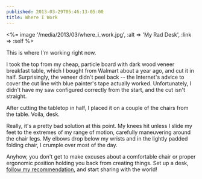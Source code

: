 ```yaml
---
published: 2013-03-29T05:46:13-05:00
title: Where I Work
---
```

<%= image '/media/2013/03/where_i_work.jpg', :alt => 'My Rad Desk', :link => :self %>

This is where I'm working right now.

I took the top from my cheap, particle board with dark wood veneer breakfast table, which I bought from Walmart about a year ago, and cut it in half. Surprisingly, the veneer didn't peel back -- the Internet's advice to cover the cut line with blue painter's tape actually worked. Unfortunately, I didn't have my saw configured correctly from the start, and the cut isn't straight.

After cutting the tabletop in half, I placed it on a couple of the chairs from the table. Voila, desk.

Really, it's a pretty bad solution at this point. My knees hit unless I slide my feet to the extremes of my range of motion, carefully maneuvering around the chair legs. My elbows drop below my wrists and in the lightly padded folding chair, I crumple over most of the day.

Anyhow, you don't get to make excuses about a comfortable chair or proper ergonomic position holding you back from creating things. Set up a desk, [follow my recommendation][linkPainFreeRecommendation], and start sharing with the world!

[linkPainFreeRecommendation]: <http://brunow.org/2013/03/23/david-recommends-pain-free/>
